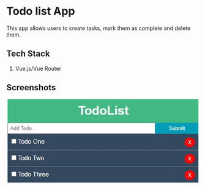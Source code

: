 # Todo list App

This app allows users to create tasks, mark them as complete and delete them.

## Tech Stack

1. Vue.js/Vue Router

## Screenshots

<p align="center">
  <img src="screenshots/app.JPG" alt="Index Page">
</p>

